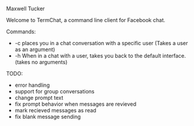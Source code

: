 Maxwell Tucker

Welcome to TermChat, a command line client for Facebook chat.

Commands:

- -c places you in a chat conversation with a specific user (Takes a user as an argument)
- -h When in a chat with a user, takes you back to the default interface. (takes no arguments)

TODO: 

- error handling
- support for group conversations
- change prompt text
- fix prompt behavior when messages are revieved 
- mark recieved messages as read
- fix blank message sending

